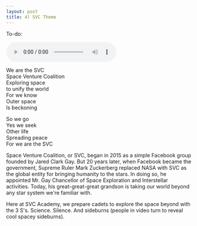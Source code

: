 ```yaml
---
layout: post
title: 4) SVC Theme
---
```

To-do: 

<audio controls>
<source src="{{ site.baseurl }}/audio/svc-theme.mp3" type="audio/mpeg">
</audio>

We are the SVC  
Space Venture Coalition  
Exploring space  
to unify the world   
For we know  
Outer space  
Is beckoning  


So we go  
Yes we seek  
Other life   
Spreading peace  
For we are the SVC




Space Venture Coalition, or SVC, began in 2015 as a simple Facebook group founded by Jared Clark Gay. But 20 years later, when Facebook became the government, Supreme Ruler Mark Zuckerberg replaced NASA with SVC as the global entity for bringing humanity to the stars. In doing so, he appointed Mr. Gay Chancellor of Space Exploration and Interstellar activities. Today, his great-great-great grandson is taking our world beyond any star system we're familiar with.

Here at SVC Academy, we prepare cadets to explore the space beyond with the 3 S's. Science. Silence. And sideburns (people in video turn to reveal cool spacey sideburns).